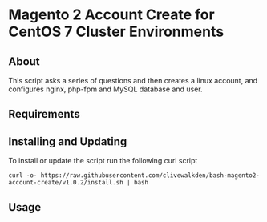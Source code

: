 # Magento 2 Account Create for CentOS 7 Cluster Environments

## About
This script asks a series of questions and then creates a linux account, and configures nginx, php-fpm and MySQL database and user.

## Requirements

## Installing and Updating
To install or update the script run the following curl script

```curl -o- https://raw.githubusercontent.com/clivewalkden/bash-magento2-account-create/v1.0.2/install.sh | bash```

## Usage